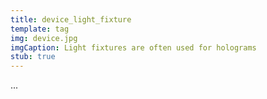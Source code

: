 ```yaml
---
title: device_light_fixture
template: tag
img: device.jpg
imgCaption: Light fixtures are often used for holograms
stub: true
---
```

...
